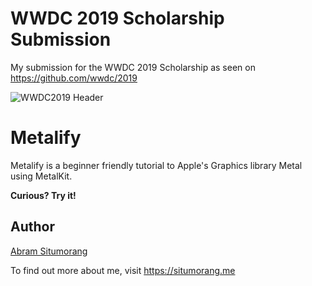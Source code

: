 # WWDC 2019 Scholarship Submission
My submission for the WWDC 2019 Scholarship as seen on https://github.com/wwdc/2019

![WWDC2019 Header](https://i.imgur.com/hOdqkDh.jpg)

# Metalify
Metalify is a beginner friendly tutorial to Apple's Graphics library Metal using MetalKit.

**Curious? Try it!**

## Author
[Abram Situmorang](https://situmorang.me)


To find out more about me, visit https://situmorang.me
